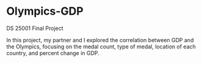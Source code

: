 # Olympics-GDP
DS 25001 Final Project

In this project, my partner and I explored the correlation between GDP and the Olympics, focusing on the medal count, type of medal, location of each country, and percent change in GDP. 
